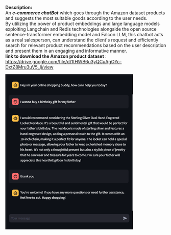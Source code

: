 **Description:**  
An ***e-commerce chatBot*** which goes through the Amazon dataset products and suggests the most suitable goods according to the user needs.  
By utilizing the power of product embeddings and large language models exploiting Langchain and Redis technologies alongside the open source sentence-transformer embedding model and Falcon LLM, this chatbot acts as a real salesperson, can understand the client's request and efficiently search for relevant product recommendations based on the user description and present them in an engaging and informative manner.  
**link to download the Amazon product dataset** : https://drive.google.com/file/d/1tHWB6u3yQCuAgOYc-DxtZ8Mru3uV5_lj/view 

<img
  src="./display.png"
  style="display: inline-block;margin: 0 auto ; max-width:400px">